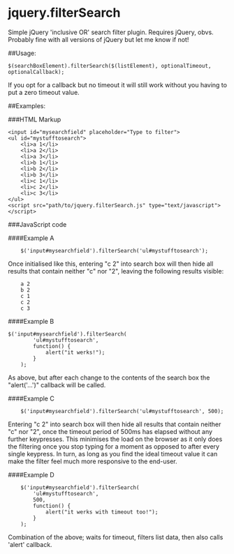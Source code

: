 # jquery.filterSearch

Simple jQuery 'inclusive OR' search filter plugin. Requires jQuery, obvs. Probably fine with all versions of jQuery but let me know if not!

##Usage:

    $(searchBoxElement).filterSearch($(listElement), optionalTimeout, optionalCallback);
    
If you opt for a callback but no timeout it will still work without you having to put a zero timeout value.

##Examples:

###HTML Markup

    <input id="mysearchfield" placeholder="Type to filter">
    <ul id="mystufftosearch">
        <li>a 1</li>
        <li>a 2</li>
        <li>a 3</li>
        <li>b 1</li>
        <li>b 2</li>
        <li>b 3</li>
        <li>c 1</li>
        <li>c 2</li>
        <li>c 3</li>
    </ul>
    <script src="path/to/jquery.filterSearch.js" type="text/javascript"></script>
    
###JavaScript code

####Example A

        $('input#mysearchfield').filterSearch('ul#mystufftosearch');

Once initialised like this, entering "c 2" into search box will then hide all results that contain neither "c" nor "2", leaving the following results visible:

        a 2
        b 2
        c 1
        c 2
        c 3
    
####Example B

    $('input#mysearchfield').filterSearch(
            'ul#mystufftosearch',
            function() { 
                alert("it werks!");
            }
        );
    
As above, but after each change to the contents of the search box the "alert('...')" callback will be called.

####Example C

        $('input#mysearchfield').filterSearch('ul#mystufftosearch', 500);
    
Entering "c 2" into search box will then hide all results that contain neither "c" nor "2", once the timeout period of 500ms has elapsed without any further keypresses. This minimises the load on the browser as it only does the filtering once you stop typing for a moment as opposed to after every single keypress. In turn, as long as you find the ideal timeout value it can make the filter feel much more responsive to the end-user.

####Example D

        $('input#mysearchfield').filterSearch(
            'ul#mystufftosearch',
            500,
            function() {
                alert("it werks with timeout too!");
            }
        );
    
Combination of the above; waits for timeout, filters list data, then also calls 'alert' callback.
